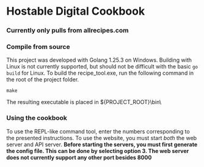 # Hostable Digital Cookbook

### Currently only pulls from allrecipes.com

### Compile from source
This project was developed with Golang 1.25.3 on Windows. Building with Linux is not currently supported, but should not be difficult with the basic `go build` for Linux.
To build the recipe_tool.exe, run the following command in the root of the project folder.
```
make
```
The resulting executable is placed in ${PROJECT_ROOT}\bin\

### Using the cookbook
To use the REPL-like command tool, enter the numbers corresponding to the presented instructions. To use the website, you must start *both* the web server and API server.
**Before starting the servers, you must first generate the config file. This can be done by selecting option 3. The web server does not currently support any other port besides 8000**

